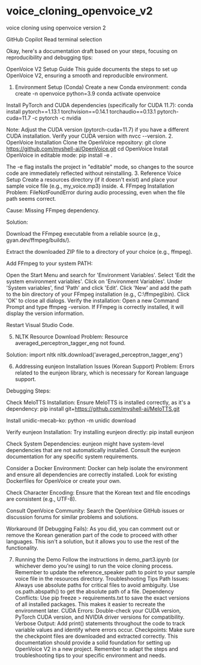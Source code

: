 # voice_cloning_openvoice_v2
voice cloning using openvoice version 2

GitHub Copilot
Read terminal selection

Okay, here's a documentation draft based on your steps, focusing on reproducibility and debugging tips:

OpenVoice V2 Setup Guide
This guide documents the steps to set up OpenVoice V2, ensuring a smooth and reproducible environment.

1. Environment Setup (Conda)
Create a new Conda environment:
  conda create -n openvoice python=3.9
  conda activate openvoice

Install PyTorch and CUDA dependencies (specifically for CUDA 11.7):
  conda install pytorch==1.13.1 torchvision==0.14.1 torchaudio==0.13.1 pytorch-cuda=11.7 -c pytorch -c nvidia

Note: Adjust the CUDA version (pytorch-cuda=11.7) if you have a different CUDA installation. Verify your CUDA version with nvcc --version.
2. OpenVoice Installation
Clone the OpenVoice repository:
  git clone https://github.com/myshell-ai/OpenVoice.git
  cd OpenVoice
Install OpenVoice in editable mode:
  pip install -e .

The -e flag installs the project in "editable" mode, so changes to the source code are immediately reflected without reinstalling.
3. Reference Voice Setup
Create a resources directory (if it doesn't exist) and place your sample voice file (e.g., my_voice.mp3) inside.
4. FFmpeg Installation
Problem: FileNotFoundError during audio processing, even when the file path seems correct.

Cause: Missing FFmpeg dependency.

Solution:

Download the FFmpeg executable from a reliable source (e.g., gyan.dev/ffmpeg/builds/).

Extract the downloaded ZIP file to a directory of your choice (e.g., ffmpeg).

Add FFmpeg to your system PATH:

Open the Start Menu and search for 'Environment Variables'.
Select 'Edit the system environment variables'.
Click on 'Environment Variables'.
Under 'System variables', find 'Path' and click 'Edit'.
Click 'New' and add the path to the bin directory of your FFmpeg installation (e.g., C:\ffmpeg\bin).
Click 'OK' to close all dialogs.
Verify the installation: Open a new Command Prompt and type ffmpeg -version. If FFmpeg is correctly installed, it will display the version information.

Restart Visual Studio Code.

5. NLTK Resource Download
Problem: Resource averaged_perceptron_tagger_eng not found.

Solution:
  import nltk
  nltk.download('averaged_perceptron_tagger_eng')

6. Addressing eunjeon Installation Issues (Korean Support)
Problem: Errors related to the eunjeon library, which is necessary for Korean language support.

Debugging Steps:

Check MeloTTS Installation: Ensure MeloTTS is installed correctly, as it's a dependency:
  pip install git+https://github.com/myshell-ai/MeloTTS.git

Install unidic-mecab-ko:
  python -m unidic download

Verify eunjeon Installation: Try installing eunjeon directly:
  pip install eunjeon

Check System Dependencies: eunjeon might have system-level dependencies that are not automatically installed. Consult the eunjeon documentation for any specific system requirements.

Consider a Docker Environment: Docker can help isolate the environment and ensure all dependencies are correctly installed. Look for existing Dockerfiles for OpenVoice or create your own.

Check Character Encoding: Ensure that the Korean text and file encodings are consistent (e.g., UTF-8).

Consult OpenVoice Community: Search the OpenVoice GitHub issues or discussion forums for similar problems and solutions.

Workaround (If Debugging Fails): As you did, you can comment out or remove the Korean generation part of the code to proceed with other languages. This isn't a solution, but it allows you to use the rest of the functionality.

7. Running the Demo
Follow the instructions in demo_part3.ipynb (or whichever demo you're using) to run the voice cloning process. Remember to update the reference_speaker path to point to your sample voice file in the resources directory.
Troubleshooting Tips
Path Issues: Always use absolute paths for critical files to avoid ambiguity. Use os.path.abspath() to get the absolute path of a file.
Dependency Conflicts: Use pip freeze > requirements.txt to save the exact versions of all installed packages. This makes it easier to recreate the environment later.
CUDA Errors: Double-check your CUDA version, PyTorch CUDA version, and NVIDIA driver versions for compatibility.
Verbose Output: Add print() statements throughout the code to track variable values and identify where errors occur.
Checkpoints: Make sure the checkpoint files are downloaded and extracted correctly.
This documentation should provide a solid foundation for setting up OpenVoice V2 in a new project. Remember to adapt the steps and troubleshooting tips to your specific environment and needs.
